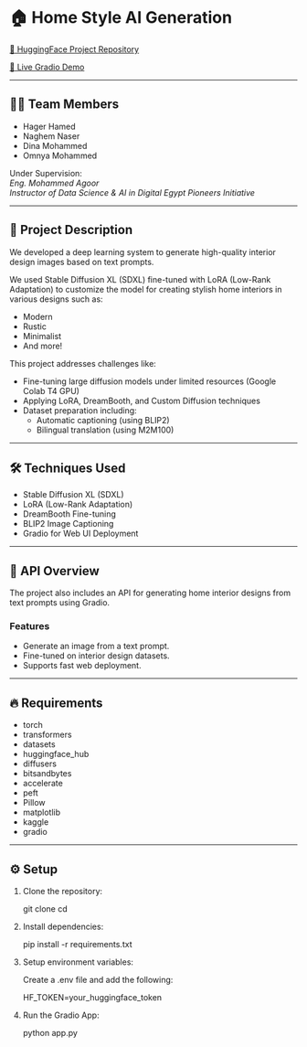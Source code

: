 # 🏠 Home Style AI Generation

[🔗 HuggingFace Project Repository](https://huggingface.co/dina301/Fine-Tuning-SDXL-lora-model)

[🔗 Live Gradio Demo](https://drive.google.com/file/d/1synkCnIgLoTTMXtb6YEEf7-GnLLy1JDv/view?usp=sharing)

---

## 👩‍💻 Team Members

- Hager Hamed
- Naghem Naser
- Dina Mohammed
- Omnya Mohammed

Under Supervision:  
*Eng. Mohammed Agoor*  
_Instructor of Data Science & AI in Digital Egypt Pioneers Initiative_

---

## 📝 Project Description

We developed a deep learning system to generate high-quality interior design images based on text prompts.

We used Stable Diffusion XL (SDXL) fine-tuned with LoRA (Low-Rank Adaptation) to customize the model for creating stylish home interiors in various designs such as:
- Modern
- Rustic
- Minimalist
- And more!

This project addresses challenges like:
- Fine-tuning large diffusion models under limited resources (Google Colab T4 GPU)
- Applying LoRA, DreamBooth, and Custom Diffusion techniques
- Dataset preparation including:
  - Automatic captioning (using BLIP2)
  - Bilingual translation (using M2M100)

---

## 🛠 Techniques Used

- Stable Diffusion XL (SDXL)
- LoRA (Low-Rank Adaptation)
- DreamBooth Fine-tuning
- BLIP2 Image Captioning
- Gradio for Web UI Deployment

---

## 🚀 API Overview

The project also includes an API for generating home interior designs from text prompts using Gradio.

### Features
- Generate an image from a text prompt.
- Fine-tuned on interior design datasets.
- Supports fast web deployment.

---

## 🔥 Requirements

- torch
- transformers
- datasets
- huggingface_hub
- diffusers
- bitsandbytes
- accelerate
- peft
- Pillow
- matplotlib
- kaggle
- gradio

---

## ⚙️ Setup

1. Clone the repository:

    
    git clone <repository-url>
    cd <repository-folder>
    

2. Install dependencies:

    
    pip install -r requirements.txt
    

3. Setup environment variables:

    Create a .env file and add the following:

    
    HF_TOKEN=your_huggingface_token
    

4. Run the Gradio App:

    
    python app.py

